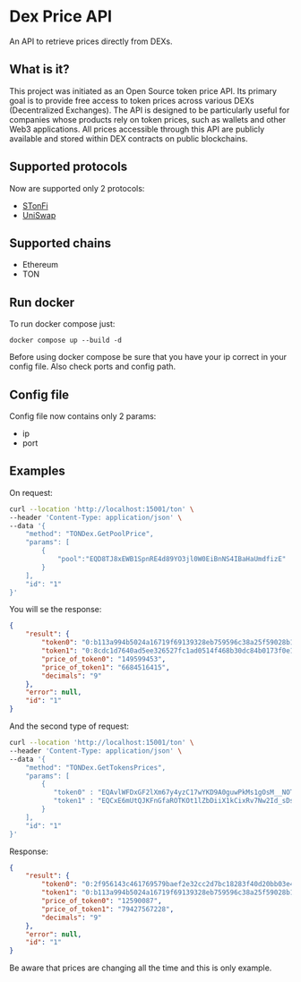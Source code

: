 # Dex Price API
An API to retrieve prices directly from DEXs.

## What is it?
This project was initiated as an Open Source token price API. Its primary goal is to provide free access to token prices across various DEXs (Decentralized Exchanges). The API is designed to be particularly useful for companies whose products rely on token prices, such as wallets and other Web3 applications. All prices accessible through this API are publicly available and stored within DEX contracts on public blockchains. 

## Supported protocols
Now are supported only 2 protocols:
- [STonFi](https://ston.fi/)
- [UniSwap](https://uniswap.org)

## Supported chains
- Ethereum
- TON

## Run docker
To run docker compose just:

`docker compose up --build -d`

Before using docker compose be sure that you have your ip correct in your config file. Also check ports and config path.

## Config file
Config file now contains only 2 params:
- ip
- port


## Examples
On request:
```sh
curl --location 'http://localhost:15001/ton' \
--header 'Content-Type: application/json' \
--data '{
    "method": "TONDex.GetPoolPrice",
    "params": [
        {
            "pool":"EQD8TJ8xEWB1SpnRE4d89YO3jl0W0EiBnNS4IBaHaUmdfizE"
        }
    ],
    "id": "1"
}'
```
You will se the response:
```json
{
    "result": {
        "token0": "0:b113a994b5024a16719f69139328eb759596c38a25f59028b146fecdc3621dfe",
        "token1": "0:8cdc1d7640ad5ee326527fc1ad0514f468b30dc84b0173f0e155f451b4e11f7c",
        "price_of_token0": "149599453",
        "price_of_token1": "6684516415",
        "decimals": "9"
    },
    "error": null,
    "id": "1"
}
```
And the second type of request:
```sh
curl --location 'http://localhost:15001/ton' \
--header 'Content-Type: application/json' \
--data '{
    "method": "TONDex.GetTokensPrices",
    "params": [
        {
           "token0" : "EQAvlWFDxGF2lXm67y4yzC17wYKD9A0guwPkMs1gOsM__NOT",
           "token1" : "EQCxE6mUtQJKFnGfaROTKOt1lZbDiiX1kCixRv7Nw2Id_sDs"
        }
    ],
    "id": "1"
}'
```
Response:
```json
{
    "result": {
        "token0": "0:2f956143c461769579baef2e32cc2d7bc18283f40d20bb03e432cd603ac33ffc",
        "token1": "0:b113a994b5024a16719f69139328eb759596c38a25f59028b146fecdc3621dfe",
        "price_of_token0": "12590087",
        "price_of_token1": "79427567228",
        "decimals": "9"
    },
    "error": null,
    "id": "1"
}
```
Be aware that prices are changing all the time and this is only example. 